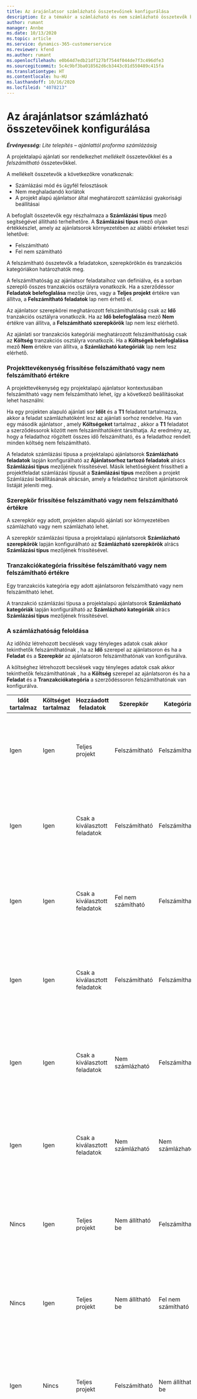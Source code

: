 ```yaml
---
title: Az árajánlatsor számlázható összetevőinek konfigurálása
description: Ez a témakör a számlázható és nem számlázható összetevők beállításával kapcsolatban tartalmaz tájékoztatást a projekt alapú árajánlatok soraiban.
author: rumant
manager: Annbe
ms.date: 10/13/2020
ms.topic: article
ms.service: dynamics-365-customerservice
ms.reviewer: kfend
ms.author: rumant
ms.openlocfilehash: e0b64d7edb21df127bf7544f044de7f3c496dfe3
ms.sourcegitcommit: 5c4c9bf3ba018562d6cb3443c01d550489c415fa
ms.translationtype: HT
ms.contentlocale: hu-HU
ms.lasthandoff: 10/16/2020
ms.locfileid: "4078213"
---
```

# <a name="configure-the-chargeable-components-of-a-quote-line"></a>Az árajánlatsor számlázható összetevőinek konfigurálása

_**Érvényesség:** Lite telepítés – ajánlattól proforma számlázásig_

A projektalapú ajánlati sor rendelkezhet *mellékelt* összetevőkkel és a *felszámítható* összetevőkkel.

A mellékelt összetevők a következőkre vonatkoznak:

  - Számlázási mód és ügyfél felosztások
  - Nem meghaladandó korlátok 
  - A projekt alapú ajánlatsor által meghatározott számlázási gyakorisági beállításai

A befoglalt összetevők egy részhalmaza a **Számlázási típus** mező segítségével állítható terhelhetőre. A **Számlázási típus** mező olyan értékkészlet, amely az ajánlatsorok környezetében az alábbi értékeket teszi lehetővé:

  - Felszámítható
  - Fel nem számítható

A felszámítható összetevők a feladatokon, szerepkörökön és tranzakciós kategóriákon határozhatók meg.

A felszámíthatóság az ajánlatsor feladataihoz van definiálva, és a sorban szereplő összes tranzakciós osztályra vonatkozik. Ha a szerződéssor **Feladatok belefoglalása** mezője üres, vagy a **Teljes projekt** értékre van állítva, a **Felszámítható feladatok** lap nem érhető el.

Az ajánlatsor szerepkörei meghatározott felszámíthatóság csak az **Idő** tranzakciós osztályra vonatkozik. Ha az **Idő belefoglalása** mező **Nem** értékre van állítva, a **Felszámítható szerepkörök** lap nem lesz elérhető.

Az ajánlati sor tranzakciós kategóriái meghatározott felszámíthatóság csak az **Költség** tranzakciós osztályra vonatkozik. Ha a **Költségek belefoglalása** mező **Nem** értékre van állítva, a **Számlázható kategóriák** lap nem lesz elérhető.

### <a name="update-a-project-task-to-be-chargeable-or-non-chargeable"></a>Projekttevékenység frissítése felszámítható vagy nem felszámítható értékre

A projekttevékenység egy projektalapú ajánlatsor kontextusában felszámítható vagy nem felszámítható lehet, így a következő beállításokat lehet használni:

Ha egy projekten alapuló ajánlati sor **Időt** és a **T1** feladatot tartalmazza, akkor a feladat számlázhatóként lesz az ajánlati sorhoz rendelve. Ha van egy második ajánlatsor , amely **Költségeket** tartalmaz , akkor a **T1** feladatot a szerződéssorok között nem felszámíthatóként társíthatja. Az eredmény az, hogy a feladathoz rögzített összes idő felszámítható, és a feladathoz rendelt minden költség nem felszámítható.

A feladatok számlázási típusa a projektalapú ajánlatsorok **Számlázható feladatok** lapján konfigurálható az **Ajánlatsorhoz tartozó feladatok** alrács **Számlázási típus** mezőjének frissítésével. Másik lehetőségként frissítheti a projektfeladat számlázási típusát a **Számlázási típus** mezőben a projekt Számlázási beállításának alrácsán, amely a feladathoz társított ajánlatsorok listáját jeleníti meg.

### <a name="update-a-role-to-be-chargeable-or-non-chargeable"></a>Szerepkör frissítése felszámítható vagy nem felszámítható értékre

A szerepkör egy adott, projekten alapuló ajánlati sor környezetében számlázható vagy nem számlázható lehet.

A szerepkör számlázási típusa a projektalapú ajánlatsorok **Számlázható szerepkörök** lapján konfigurálható az **Számlázható szerepkörök** alrács **Számlázási típus** mezőjének frissítésével.

### <a name="update-a-transaction-category-to-be-chargeable-or-non-chargeable"></a>Tranzakciókategória frissítése felszámítható vagy nem felszámítható értékre

Egy tranzakciós kategória egy adott ajánlatsoron felszámítható vagy nem felszámítható lehet.

A tranzakció számlázási típusa a projektalapú ajánlatsorok **Számlázható kategóriák** lapján konfigurálható az **Számlázható kategóriák** alrács **Számlázási típus** mezőjének frissítésével.

### <a name="resolve-chargeability"></a>A számlázhatóság feloldása
Az időhöz létrehozott becslések vagy tényleges adatok csak akkor tekinthetők felszámíthatónak , ha az **Idő** szerepel az ajánlatsoron és ha a **Feladat** és a **Szerepkör** az ajánlatsoron felszámíthatónak van konfigurálva.

A költséghez létrehozott becslések vagy tényleges adatok csak akkor tekinthetők felszámíthatónak , ha a **Költség** szerepel az ajánlatsoron és ha a **Feladat** és a **Tranzakciókategória** a szerződéssoron felszámíthatónak van konfigurálva.

| Időt tartalmaz | Költséget tartalmaz | Hozzáadott feladatok | Szerepkör | Kategória | Feladatok | Számlázás |
| --- | --- | --- | --- | --- | --- | --- |
| Igen | Igen | Teljes projekt | Felszámítható | Felszámítható | Nem állítható be | Számlázás egy tényleges Időhöz: Számlázható </br>Számlázás típusa egy tényleges kiadáshoz: Számlázható |
| Igen | Igen | Csak a kiválasztott feladatok | Felszámítható | Felszámítható | Felszámítható | Számlázás egy tényleges Időhöz: Számlázható</br>Számlázás típusa egy tényleges kiadáshoz: Számlázható |
| Igen | Igen | Csak a kiválasztott feladatok | Fel nem számítható | Felszámítható | Felszámítható | Számlázás egy tényleges Időhöz: Nem számlázható</br>Számlázás típusa egy tényleges kiadáshoz: Számlázható |
| Igen | Igen | Csak a kiválasztott feladatok | Felszámítható | Felszámítható | Nem számlázható | Számlázás egy tényleges Időhöz: Nem számlázható</br> Számlázás típusa egy tényleges kiadáshoz: Nem számlázható |
| Igen | Igen | Csak a kiválasztott feladatok | Nem számlázható | Felszámítható | Nem számlázható | Számlázás egy tényleges Időhöz: Nem számlázható</br> Számlázás típusa egy tényleges kiadáshoz: Nem számlázható |
| Igen | Igen | Csak a kiválasztott feladatok | Nem számlázható | Nem számlázható | Felszámítható | Számlázás egy tényleges Időhöz: Nem számlázható</br> Számlázás típusa egy tényleges kiadáshoz: Nem számlázható |
| Nincs | Igen | Teljes projekt | Nem állítható be | Felszámítható | Nem állítható be | Számlázás egy tényleges Időhöz: Nem érhető el </br>Számlázás típusa egy tényleges kiadáshoz: Számlázható |
| Nincs | Igen | Teljes projekt | Nem állítható be | Fel nem számítható | Nem állítható be | Számlázás egy tényleges Időhöz: Nem érhető el </br>Számlázás típusa egy tényleges kiadáshoz: Nem számlázható |
| Igen | Nincs | Teljes projekt | Felszámítható | Nem állítható be | Nem állítható be | Számlázás egy tényleges Időhöz: Számlázható</br>Számlázás típusa egy tényleges kiadáshoz: Nem érhető el |
| Igen | Nincs | Teljes projekt | Nem számlázható | Nem állítható be | Nem állítható be | Számlázás egy tényleges Időhöz: Nem számlázható </br>Számlázás típusa egy tényleges kiadáshoz: Nem érhető el |
